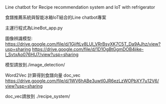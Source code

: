 Line chatbot for Recipe recommendation system and IoT with refrigerator

食譜推薦系統與智能冰箱IoT結合的Line chatbot專案

主運行程式為LineBot_app.py


圖像辨識模型:
https://drive.google.com/file/d/1GjiftLy8LUl_VRrBsyXK7C5T_Da9AJhz/view?usp=sharing
https://drive.google.com/file/d/1D1OgBtGgmDOB4jike-l_SvtxAo076HU7/view?usp=sharing

模型請放到./image_detection/


Word2Vec 計算得到食譜向量 doc_vec
https://drive.google.com/file/d/1WV6hABe3uwtl0JR6ezLzWOPbXY7u12V6/view?usp=sharing

doc_vec請放到 ./recipe_system/ 
